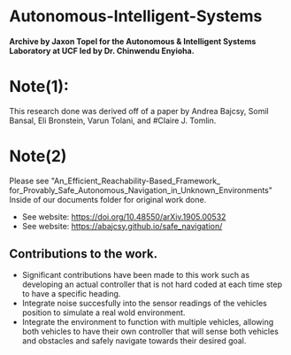 ﻿# Autonomous-Intelligent-Systems
#### Archive by Jaxon Topel for the Autonomous & Intelligent Systems Laboratory at UCF led by Dr. Chinwendu Enyioha.

# Note(1): 
This research done was derived off of a paper by 
Andrea Bajcsy, Somil Bansal, Eli Bronstein, Varun Tolani, and 
#Claire J. Tomlin.

# Note(2) 
Please see "An_Efficient_Reachability-Based_Framework_
for_Provably_Safe_Autonomous_Navigation_in_Unknown_Environments"
Inside of our documents folder for original work done.
- See website: https://doi.org/10.48550/arXiv.1905.00532
- See website: https://abajcsy.github.io/safe_navigation/

## Contributions to the work.
- Significant contributions have been made to this work such as developing an actual controller that is not hard coded at each time step to have a specific heading.
- Integrate noise succesfully into the sensor readings of the vehicles position to simulate a real wold environment.
- Integrate the environment to function with multiple vehicles, allowing both vehicles to have their own controller that will sense both vehicles and obstacles and safely navigate towards their desired goal.
